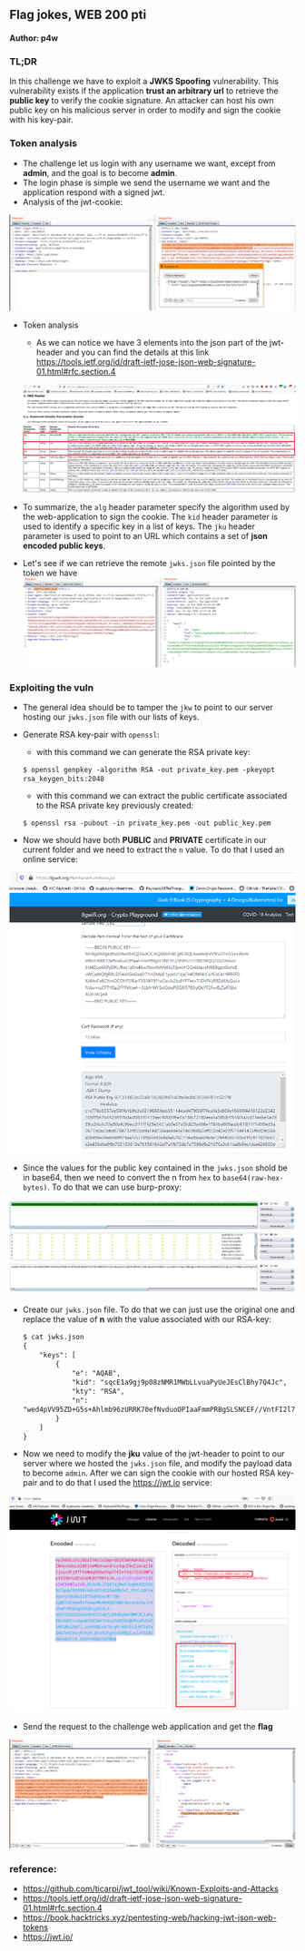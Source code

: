 ## Flag jokes, WEB 200 pti
#### Author: p4w

### TL;DR
In this challenge we have to exploit a __JWKS Spoofing__ vulnerability. This vulnerability exists if the application __trust an arbitrary url__ to retrieve the __public key__ to verify the cookie signature. An attacker can host his own public key on his malicious server in order to modify and sign the cookie with his key-pair.

### Token analysis

* The challenge let us login with any username we want, except from __admin__, and the goal is to become __admin__.
* The login phase is simple we send the username we want and the application respond with a signed jwt.
* Analysis of the jwt-cookie:

![alt cert decoder](./screen/login.png)

* Token analysis
  * As we can notice we have 3 elements into the json part of the jwt-header and you can find the details at this link https://tools.ietf.org/id/draft-ietf-jose-json-web-signature-01.html#rfc.section.4

  ![alt cert decoder](./screen/jws_spec.png)

* To summarize, the `alg` header parameter specify the algorithm used by the web-application to sign the cookie. The `kid` header parameter is used to identify a specific key in a list of keys. The `jku` header parameter is used to point to an URL which contains a set of __json encoded public keys__.

* Let's see if we can retrieve the remote `jwks.json` file pointed by the token we have
![alt cert decoder](./screen/retrive_jwks_file.png)

### Exploiting the vuln

* The general idea should be to tamper the `jkw` to point to our server hosting our `jwks.json` file with our lists of keys.

* Generate RSA key-pair with `openssl`:
  * with this command we can generate the RSA private key:
  ```
  $ openssl genpkey -algorithm RSA -out private_key.pem -pkeyopt rsa_keygen_bits:2048
  ```
  * with this command we can extract the public certificate associated to the RSA private key previously created:
  ```
  $ openssl rsa -pubout -in private_key.pem -out public_key.pem
  ```
* Now we should have both __PUBLIC__ and __PRIVATE__ certificate in our current folder and we need to extract the `n` value. To do that I used an online service:

![alt cert decoder](./screen/extract_public_key_values.png)

* Since the values for the public key contained in the `jwks.json` shold be in base64, then we need to convert the n from `hex` to `base64(raw-hex-bytes)`. To do that we can use burp-proxy:

![alt n decode](./screen/encode_n_in_b64.png)

* Create our `jwks.json` file. To do that we can just use the original one and replace the value of __n__ with the value associated with our RSA-key:

  ```
  $ cat jwks.json
  {
      "keys": [
          {
              "e": "AQAB",
              "kid": "sqcE1a9gj9p08zNMR1MWbLLvuaPyUeJEsClBhy7Q4Jc",
              "kty": "RSA",
              "n": "wed4pVV95ZD+G5s+Ahlmb96zURRK70efNvduoOPIaaFmmPRBgSLSNCEF//VntFI2l72t8IOXQQ7sS/0JbnpzjHJ4Duo6KPyE9U/Ros1z6m46w/Ncw0xMcKkLTJjswxH3Ql4kIaueN988gppGbheEvWCazbQfgR8UD54zoGd6aqO71ni3Mp81ypoU1zjq7r4OfdX4iCv/ICxC4H9RFIFDX/4AnFa6CNmOCOhP2fKarFV3iWYEPtqOsoJx2tu6YP7ecv70DVfVzR9Zd4JbQuLkNtbo+ccCFTYQp2FYFkKveh+3LbfnWY2cIQdqPGG6i57B3qQkYF2FvvEzZaIFXjbiAQ=="
          }
      ]
  }
  ```
* Now we need to modify the __jku__ value of the jwt-header to point to our server where we hosted the `jwks.json` file, and modify the payload data to become `admin`. After we can sign the cookie with our hosted RSA key-pair and to do that I used the https://jwt.io service:

![alt cert decoder](./screen/sign_jwt.png)

* Send the request to the challenge web application and get the __flag__

![alt cert decoder](./screen/get_flag.png)

### reference:
* https://github.com/ticarpi/jwt_tool/wiki/Known-Exploits-and-Attacks
* https://tools.ietf.org/id/draft-ietf-jose-json-web-signature-01.html#rfc.section.4
* https://book.hacktricks.xyz/pentesting-web/hacking-jwt-json-web-tokens
* https://jwt.io/
